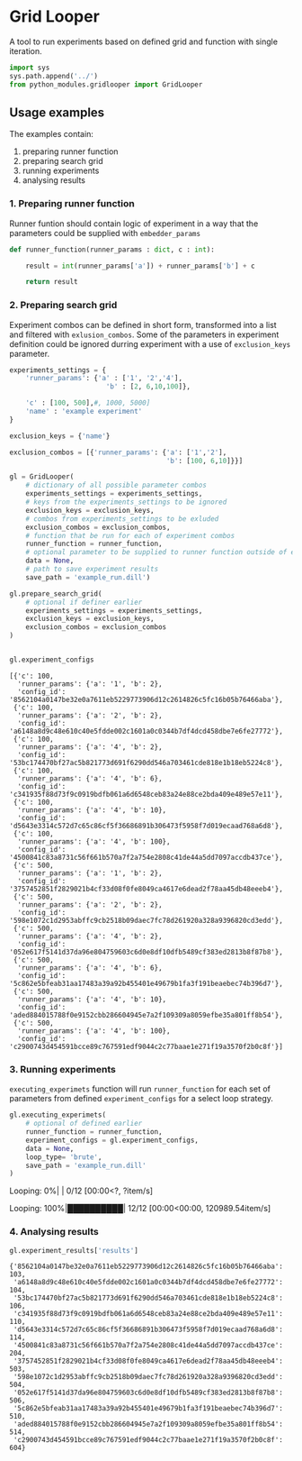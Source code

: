# Grid Looper

A tool to run experiments based on defined grid and function with single iteration.


```python
import sys
sys.path.append('../')
from python_modules.gridlooper import GridLooper
```

## Usage examples

The examples contain:

1. preparing runner function
2. preparing search grid
3. running experiments
4. analysing results
    

### 1. Preparing runner function

Runner funtion should contain logic of experiment in a way that the parameters could be supplied with `embedder_params` 


```python
def runner_function(runner_params : dict, c : int):

    result = int(runner_params['a']) + runner_params['b'] + c

    return result
```

### 2. Preparing search grid

Experiment combos can be defined in short form, transformed into a list and filtered with `exlusion_combos`. Some of the parameters in experiment definition could be ignored durring experiment with a use of `exclusion_keys` parameter.


```python
experiments_settings = {
    'runner_params': {'a' : ['1', '2','4'],
                        'b' : [2, 6,10,100]},

    'c' : [100, 500],#, 1000, 5000]
    'name' : 'example experiment'
}

exclusion_keys = {'name'}

exclusion_combos = [{'runner_params': {'a': ['1','2'],
                                       'b': [100, 6,10]}}]
```


```python
gl = GridLooper(
    # dictionary of all possible parameter combos
    experiments_settings = experiments_settings,
    # keys from the experiments_settings to be ignored
    exclusion_keys = exclusion_keys,
    # combos from experiments_settings to be exluded
    exclusion_combos = exclusion_combos,
    # function that be run for each of experiment combos
    runner_function = runner_function,
    # optional parameter to be supplied to runner function outside of experiment settings
    data = None,
    # path to save experiment results
    save_path = 'example_run.dill')
```


```python
gl.prepare_search_grid(
    # optional if definer earlier
    experiments_settings = experiments_settings,
    exclusion_keys = exclusion_keys,
    exclusion_combos = exclusion_combos
)


gl.experiment_configs
```




    [{'c': 100,
      'runner_params': {'a': '1', 'b': 2},
      'config_id': '8562104a0147be32e0a7611eb5229773906d12c2614826c5fc16b05b76466aba'},
     {'c': 100,
      'runner_params': {'a': '2', 'b': 2},
      'config_id': 'a6148a8d9c48e610c40e5fdde002c1601a0c0344b7df4dcd458dbe7e6fe27772'},
     {'c': 100,
      'runner_params': {'a': '4', 'b': 2},
      'config_id': '53bc174470bf27ac5b821773d691f6290dd546a703461cde818e1b18eb5224c8'},
     {'c': 100,
      'runner_params': {'a': '4', 'b': 6},
      'config_id': 'c341935f88d73f9c0919bdfb061a6d6548ceb83a24e88ce2bda409e489e57e11'},
     {'c': 100,
      'runner_params': {'a': '4', 'b': 10},
      'config_id': 'd5643e3314c572d7c65c86cf5f36686891b306473f5958f7d019ecaad768a6d8'},
     {'c': 100,
      'runner_params': {'a': '4', 'b': 100},
      'config_id': '4500841c83a8731c56f661b570a7f2a754e2808c41de44a5dd7097accdb437ce'},
     {'c': 500,
      'runner_params': {'a': '1', 'b': 2},
      'config_id': '3757452851f2829021b4cf33d08f0fe8049ca4617e6dead2f78aa45db48eeeb4'},
     {'c': 500,
      'runner_params': {'a': '2', 'b': 2},
      'config_id': '598e1072c1d2953abffc9cb2518b09daec7fc78d261920a328a9396820cd3edd'},
     {'c': 500,
      'runner_params': {'a': '4', 'b': 2},
      'config_id': '052e617f5141d37da96e804759603c6d0e8df10dfb5489cf383ed2813b8f87b8'},
     {'c': 500,
      'runner_params': {'a': '4', 'b': 6},
      'config_id': '5c862e5bfeab31aa17483a39a92b455401e49679b1fa3f191beaebec74b396d7'},
     {'c': 500,
      'runner_params': {'a': '4', 'b': 10},
      'config_id': 'aded884015788f0e9152cbb286604945e7a2f109309a8059efbe35a801ff8b54'},
     {'c': 500,
      'runner_params': {'a': '4', 'b': 100},
      'config_id': 'c2900743d454591bcce89c767591edf9044c2c77baae1e271f19a3570f2b0c8f'}]



### 3. Running experiments

`executing_experimets` function will run `runner_function` for each set of parameters from defined `experiment_configs` for a select loop strategy.


```python
gl.executing_experimets(
    # optional of defined earlier
    runner_function = runner_function,
    experiment_configs = gl.experiment_configs,
    data = None,
    loop_type= 'brute',
    save_path = 'example_run.dill'
)
```

    Looping:   0%|          | 0/12 [00:00<?, ?item/s]

    Looping: 100%|██████████| 12/12 [00:00<00:00, 120989.54item/s]

    


### 4. Analysing results


```python
gl.experiment_results['results']
```




    {'8562104a0147be32e0a7611eb5229773906d12c2614826c5fc16b05b76466aba': 103,
     'a6148a8d9c48e610c40e5fdde002c1601a0c0344b7df4dcd458dbe7e6fe27772': 104,
     '53bc174470bf27ac5b821773d691f6290dd546a703461cde818e1b18eb5224c8': 106,
     'c341935f88d73f9c0919bdfb061a6d6548ceb83a24e88ce2bda409e489e57e11': 110,
     'd5643e3314c572d7c65c86cf5f36686891b306473f5958f7d019ecaad768a6d8': 114,
     '4500841c83a8731c56f661b570a7f2a754e2808c41de44a5dd7097accdb437ce': 204,
     '3757452851f2829021b4cf33d08f0fe8049ca4617e6dead2f78aa45db48eeeb4': 503,
     '598e1072c1d2953abffc9cb2518b09daec7fc78d261920a328a9396820cd3edd': 504,
     '052e617f5141d37da96e804759603c6d0e8df10dfb5489cf383ed2813b8f87b8': 506,
     '5c862e5bfeab31aa17483a39a92b455401e49679b1fa3f191beaebec74b396d7': 510,
     'aded884015788f0e9152cbb286604945e7a2f109309a8059efbe35a801ff8b54': 514,
     'c2900743d454591bcce89c767591edf9044c2c77baae1e271f19a3570f2b0c8f': 604}


